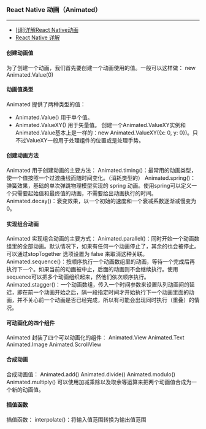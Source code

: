 ### React Native 动画（Animated）
---
- [[译]详解React Native动画](https://github.com/dwqs/blog/issues/41)
- [React Native 详解](https://future-challenger.gitbooks.io/react-native-animation/content/panresponder.html)
#### 创建动画值
为了创建一个动画，我们首先要创建一个动画使用的值。一般可以这样做：
new Animated.Value(0)

#### 动画值类型
Animated 提供了两种类型的值：
- Animated.Value() 用于单个值。
- Animated.ValueXY() 用于矢量值。
创建一个Animated.ValueXY实例和Animated.Value基本上是一样的：new Animated.ValueXY({x: 0, y: 0})。只不过ValueXY一般用于处理组件的位置或是处理手势。

#### 创建动画方法
Animated 用于创建动画的主要方法：
Animated.timing()：最常用的动画类型，使一个值按照一个过渡曲线而随时间变化。（消耗类型的）
Animated.spring()：弹簧效果，基础的单次弹跳物理模型实现的 spring 动画。使用spring可以定义一个只需要起始值和最终值的动画，不需要给出动画执行的时间。
Animated.decay()：衰变效果，以一个初始的速度和一个衰减系数逐渐减慢变为0。

#### 实现组合动画
Animated 实现组合动画的主要方式：
Animated.parallel()：同时开始一个动画数组里的全部动画。默认情况下，如果有任何一个动画停止了，其余的也会被停止。可以通过stopTogether 选项设置为 false 来取消这种关联。
Animated.sequence()：按顺序执行一个动画数组里的动画，等待一个完成后再执行下一个。如果当前的动画被中止，后面的动画则不会继续执行。使用sequence可以把多个动画组织起来，然他们依次顺序执行。
Animated.stagger()：一个动画数组，传入一个时间参数来设置队列动画间的延迟，即在前一个动画开始之后，隔一段指定时间才开始执行下一个动画里面的动画，并不关心前一个动画是否已经完成，所以有可能会出现同时执行（重叠）的情况。

#### 可动画化的四个组件
Animated 封装了四个可以动画化的组件：
Animated.View
Animated.Text
Animated.Image
Animated.ScrollView

#### 合成动画
合成动画值：
Animated.add()
Animated.divide()
Animated.modulo()
Animated.multiply()
可以使用加减乘除以及取余等运算来把两个动画值合成为一个新的动画值。

#### 插值函数
插值函数：
interpolate()：将输入值范围转换为输出值范围